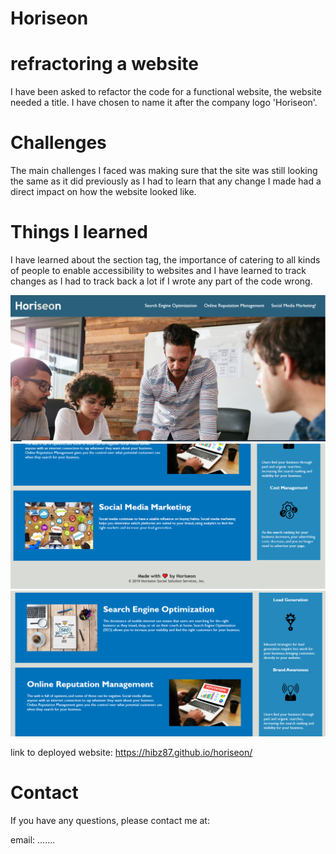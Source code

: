 # Horiseon

# refractoring a website 

I have been asked to refactor the code for a functional website, the website needed a title. I have chosen to name it after the company logo 'Horiseon'.

# Challenges 
 The main challenges I faced was making sure that the site was still looking the same as it did previously as I had to learn that any change I made had a direct impact on how the website looked like. 
 
# Things I learned

I have learned about the section tag, the importance of catering to all kinds of people to enable accessibility to websites and I have learned to track changes as I had to track back a lot if I wrote any part of the code wrong.

![](Screenshot%202022%201.png)
 ![](Screenshot%202022%202.png)
![](Screenshot%202022%203.png)

link to deployed website:
https://hibz87.github.io/horiseon/

# Contact

If you have any questions, please contact me at: 
 
  email: .......

  
